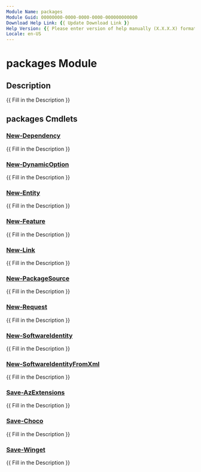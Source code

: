 ```yaml
---
Module Name: packages
Module Guid: 00000000-0000-0000-0000-000000000000
Download Help Link: {{ Update Download Link }}
Help Version: {{ Please enter version of help manually (X.X.X.X) format }}
Locale: en-US
---
```


# packages Module
## Description
{{ Fill in the Description }}

## packages Cmdlets
### [New-Dependency](New-Dependency.md)
{{ Fill in the Description }}

### [New-DynamicOption](New-DynamicOption.md)
{{ Fill in the Description }}

### [New-Entity](New-Entity.md)
{{ Fill in the Description }}

### [New-Feature](New-Feature.md)
{{ Fill in the Description }}

### [New-Link](New-Link.md)
{{ Fill in the Description }}

### [New-PackageSource](New-PackageSource.md)
{{ Fill in the Description }}

### [New-Request](New-Request.md)
{{ Fill in the Description }}

### [New-SoftwareIdentity](New-SoftwareIdentity.md)
{{ Fill in the Description }}

### [New-SoftwareIdentityFromXml](New-SoftwareIdentityFromXml.md)
{{ Fill in the Description }}

### [Save-AzExtensions](Save-AzExtensions.md)
{{ Fill in the Description }}

### [Save-Choco](Save-Choco.md)
{{ Fill in the Description }}

### [Save-Winget](Save-Winget.md)
{{ Fill in the Description }}

